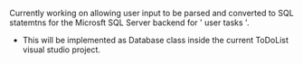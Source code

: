 Currently working on allowing user input to be parsed and converted to
SQL statemtns for the Microsft SQL Server backend for ' user tasks '.

- This will be implemented as Database class inside the current 
ToDoList visual studio project.
